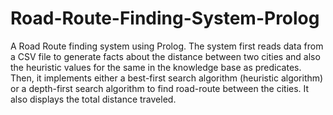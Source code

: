 # Road-Route-Finding-System-Prolog
A Road Route finding system using Prolog. The system first reads data from
a CSV file to generate facts about the distance between two cities and also the heuristic
values for the same in the knowledge base as predicates. Then, it implements either a best-first
search algorithm (heuristic algorithm) or a depth-first search algorithm to find road-route
between the cities. It also displays the total distance traveled.
